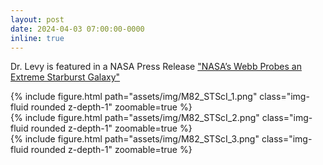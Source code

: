 ```yaml
---
layout: post
date: 2024-04-03 07:00:00-0000
inline: true
---
```


Dr. Levy is featured in a NASA Press Release ["NASA’s Webb Probes an Extreme Starburst Galaxy"](https://science.nasa.gov/missions/webb/nasas-webb-probes-an-extreme-starburst-galaxy/)

<div class="row mt-3">
    <div class="col-sm mt-3 mt-md-0">
        {% include figure.html path="assets/img/M82_STScI_1.png" class="img-fluid rounded z-depth-1" zoomable=true %}
    </div>
</div>

<div class="row mt-3">
    <div class="col-sm mt-3 mt-md-0">
        {% include figure.html path="assets/img/M82_STScI_2.png" class="img-fluid rounded z-depth-1" zoomable=true %}
    </div>
    <div class="col-sm mt-3 mt-md-0">
        {% include figure.html path="assets/img/M82_STScI_3.png" class="img-fluid rounded z-depth-1" zoomable=true %}
    </div>
</div>

